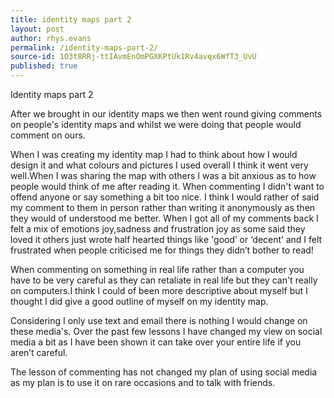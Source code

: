 ```yaml
---
title: identity maps part 2
layout: post
author: rhys.evans
permalink: /identity-maps-part-2/
source-id: 1O3t8RRj-ttIAvmEnOmPGXKPtUk1Rv4avqx6WfT3_UvU
published: true
---
```

Identity maps part 2

After we brought in our identity maps we then went round giving comments on people's identity maps and whilst we were doing that people would comment on ours.

When I was creating my identity map I had to think about how I would design it and what colours and pictures I used overall I think it went very well.When I was sharing the map with others  I was a bit anxious as to how people would think of me after reading it. When commenting I didn't want to offend anyone or say something a bit too nice. I think I would rather of said my comment to them in person rather than writing it anonymously as then they would of understood me better. When I got all of my comments back I felt a mix of emotions joy,sadness and frustration joy as some said they loved it others just wrote half hearted things like 'good’ or ‘decent’ and I felt frustrated when people criticised me for things they didn’t bother to read!

When commenting on something in real life rather than a computer you have to be very careful as they can retaliate in real life but they can't really on computers.I think I could of been more descriptive about myself but I thought I did give a good outline of myself on my identity map.

Considering I only use text and email there is nothing I would change on these media's. Over the past few lessons I have changed my view on social media a bit as I have been shown it can take over your entire life if you aren’t careful.

The lesson of commenting has not changed my plan of using social media as my plan is to use it on rare occasions and to talk with friends.

